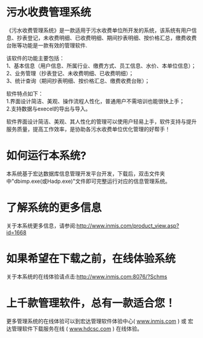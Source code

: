 # 污水收费管理系统

《污水收费管理系统》是一款适用于污水收费单位所开发的系统，该系统有用户信息、抄表登记，未收费明细、已收费明细、期间抄表明细、按价格汇总，缴费收费台账等功能是一款有效的管理软件.

该软件的功能主要包括：   
1、基本信息（用户信息、所属行业、缴费方式、员工信息、水价、本单位信息）；   
2、业务管理（抄表登记、未收费明细、已收费明细）；   
3、统计查询（期间抄表明细、按价格汇总、缴费收费台账）； 

软件特点如下：   
1.界面设计简洁、美观、操作流程人性化，普通用户不需培训也能很快上手；   
2.支持数据与execel的导出与导入。

 软件界面设计简洁、美观、其人性化的管理可以使用户轻易上手，软件支持与提升服务质量，提高工作效率，是协助各污水收费单位优化管理的好帮手！

# 如何运行本系统?

本系统基于宏达数据库信息管理开发平台开发，下载后，双击文件夹中"dbimp.exe(或Hadp.exe)"文件即可完整运行对应的信息管理系统。

# 了解系统的更多信息

关于本系统更多信息，请参阅:http://www.inmis.com/product_view.asp?id=1668

# 如果希望在下载之前，在线体验系统

关于本系统的在线体验请点击:http://www.inmis.com:8076/?Schms

# 上千款管理软件，总有一款适合您！

更多管理系统的在线体验可以到宏达管理软件体验中心( www.inmis.com ) 或 宏达管理软件下载服务在线 ( www.hdcsc.com ) 在线体验。

